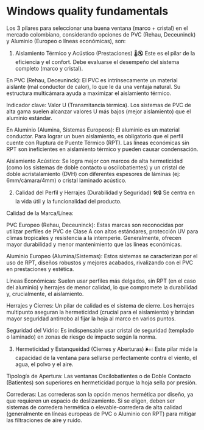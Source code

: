 # Windows quality fundamentals

Los 3 pilares para seleccionar una buena ventana (marco + cristal) en el mercado colombiano, considerando opciones de PVC (Rehau, Deceuninck) y Aluminio (Europeo o líneas económicas), son:

1. Aislamiento Térmico y Acústico (Prestaciones) 🌡️🔇
Este es el pilar de la eficiencia y el confort. Debe evaluarse el desempeño del sistema completo (marco y cristal).

En PVC (Rehau, Deceuninck): El PVC es intrínsecamente un material aislante (mal conductor de calor), lo que le da una ventaja natural. Su estructura multicámara ayuda a maximizar el aislamiento térmico.

Indicador clave: Valor U (Transmitancia térmica). Los sistemas de PVC de alta gama suelen alcanzar valores U más bajos (mejor aislamiento) que el aluminio estándar.

En Aluminio (Alumina, Sistemas Europeos): El aluminio es un material conductor. Para lograr un buen aislamiento, es obligatorio que el perfil cuente con Ruptura de Puente Térmico (RPT). Las líneas económicas sin RPT son ineficientes en aislamiento térmico y pueden causar condensación.

Aislamiento Acústico: Se logra mejor con marcos de alta hermeticidad (como los sistemas de doble contacto u oscilobatientes) y un cristal de doble acristalamiento (DVH) con diferentes espesores de láminas (ej: 6mm/cámara/4mm) o cristal laminado acústico.

2. Calidad del Perfil y Herrajes (Durabilidad y Seguridad) 🛠️🔒
Se centra en la vida útil y la funcionalidad del producto.

Calidad de la Marca/Línea:

PVC Europeo (Rehau, Deceuninck): Estas marcas son reconocidas por utilizar perfiles de PVC de Clase A con altos estándares, protección UV para climas tropicales y resistencia a la intemperie. Generalmente, ofrecen mayor durabilidad y menor mantenimiento que las líneas económicas.

Aluminio Europeo (Alumina/Sistemas): Estos sistemas se caracterizan por el uso de RPT, diseños robustos y mejores acabados, rivalizando con el PVC en prestaciones y estética.

Líneas Económicas: Suelen usar perfiles más delgados, sin RPT (en el caso del aluminio) y herrajes de menor calidad, lo que compromete la durabilidad y, crucialmente, el aislamiento.

Herrajes y Cierres: Un pilar de calidad es el sistema de cierre. Los herrajes multipunto aseguran la hermeticidad (crucial para el aislamiento) y brindan mayor seguridad antirrobo al fijar la hoja al marco en varios puntos.

Seguridad del Vidrio: Es indispensable usar cristal de seguridad (templado o laminado) en zonas de riesgo de impacto según la norma.

3. Hermeticidad y Estanqueidad (Cierres y Aberturas) 🌬️💧
Este pilar mide la capacidad de la ventana para sellarse perfectamente contra el viento, el agua, el polvo y el aire.

Tipología de Apertura: Las ventanas Oscilobatientes o de Doble Contacto (Batientes) son superiores en hermeticidad porque la hoja sella por presión.

Correderas: Las correderas son la opción menos hermética por diseño, ya que requieren un espacio de deslizamiento. Si se eligen, deben ser sistemas de corredera hermética o elevable-corredera de alta calidad (generalmente en líneas europeas de PVC o Aluminio con RPT) para mitigar las filtraciones de aire y ruido.

